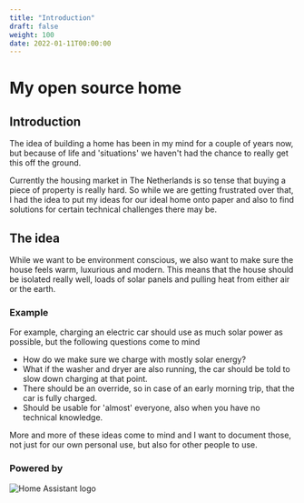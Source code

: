 ```yaml
---
title: "Introduction"
draft: false
weight: 100
date: 2022-01-11T00:00:00
---
```


# My open source home

## Introduction
The idea of building a home has been in my mind for a couple of years now, but because of life and 'situations' we haven't had the chance to really get this off the ground.

Currently the housing market in The Netherlands is so tense that buying a piece of property is really hard. So while we are getting frustrated over that, I had the idea to put my ideas for our ideal home onto paper and also to find solutions for certain technical challenges there may be.

## The idea
While we want to be environment conscious, we also want to make sure the house feels warm, luxurious and modern. This means that the house should be isolated really well, loads of solar panels and pulling heat from either air or the earth.



### Example
For example, charging an electric car should use as much solar power as possible, but the following questions come to mind
- How do we make sure we charge with mostly solar energy?
- What if the washer and dryer are also running, the car should be told to slow down charging at that point.
- There should be an override, so in case of an early morning trip, that the car is fully charged.
- Should be usable for 'almost' everyone, also when you have no technical knowledge.

More and more of these ideas come to mind and I want to document those, not just for our own personal use, but also for other people to use.

### Powered by

![Home Assistant logo](/images/home-assistant.png)
